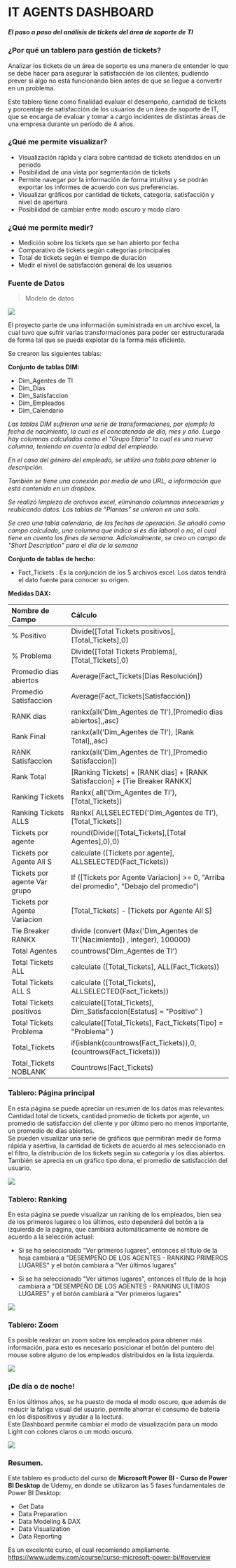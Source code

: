 # IT AGENTS DASHBOARD

##### El paso a paso del análisis de tickets del área de soporte de TI

### ¿Por qué un tablero para gestión de tickets?

Analizar los tickets de un área de soporte es una manera de entender lo que se debe hacer para asegurar la satisfacción de los clientes, pudiendo prever si algo no está funcionando bien antes de que se llegue a convertir en un problema.

Este tablero tiene como finalidad evaluar el desempeño, cantidad de tickets y porcentaje de satisfacción de los usuarios de un área de soporte de IT, que se encarga de evaluar y tomar a cargo incidentes de distintas áreas de una empresa durante un período de 4 años.

### ¿Qué me permite visualizar?

- Visualización rápida y clara sobre cantidad de tickets atendidos en un período
- Posibilidad de una vista por segmentación de tickets
- Permite navegar por la información de forma intuitiva y se podrán exportar los informes de acuerdo con sus preferencias.
- Visualizar gráficos por cantidad de tickets, categoría, satisfacción y nivel de apertura
- Posibilidad de cambiar entre modo oscuro y modo claro


### ¿Qué me permite medir?
- Medición sobre los tickets que se han abierto por fecha 
- Comparativo de tickets según categorías principales
- Total de tickets según el tiempo de duración
- Medir el nivel de satisfacción general de los usuarios


### Fuente de Datos

> Modelo de datos

![](https://github.com/esmartdie/Multimedia/blob/main/IMAGES/ITAgentsDashboard/BBDD.jpg)

El proyecto parte de una información suministrada en un archivo excel,  la cual tuvo que sufrir varias transformaciones para poder ser estructurarada de forma tal que se pueda explotar de la forma más eficiente.

Se crearon las siguientes tablas:

**Conjunto de tablas DIM:**
- Dim_Agentes de TI
- Dim_Dias
- Dim_Satisfaccion
- Dim_Empleados
- Dim_Calendario  

*Las tablas DIM sufrieron una serie de transformaciones, por ejemplo la fecha de nacimiento, la cual es el concatenado de día, mes y año. Luego hay columnas calculadas como el "Grupo Etario" la cual es una nueva columna, teniendo en cuenta la edad del empleado.*

*En el caso del género del empleado, se utilizó una tabla para obtener la descripción.*  

*También se tiene una conexión por medio de una URL, a información que está contenida en un dropbox.*  

*Se realizó limpieza de archivos excel, eliminando columnas innecesarias y reubicando datos. Las tablas de "Plantas" se unieron en una sola.*    

*Se creo una tabla calendario, de las fechas de operación. Se añadió como campo calculado, una columna que indica si es día laboral o no, el cual tiene en cuenta los fines de semana. Adicionalmente, se creo un campo de "Short Description" para el día de la semana*

**Conjunto de tablas de hecho:**
- Fact_Tickets : Es la conjunción de los 5 archivos excel. Los datos tendrá el dato fuente para conocer su origen.



**Medidas DAX:**

| Nombre de Campo  | Cálculo |
| :------------ | :------------|
|% Positivo | Divide([Total Tickets positivos],[Total_Tickets],0)|
|% Problema | Divide([Total Tickets Problema],[Total_Tickets],0)|
|Promedio dias abiertos | Average(Fact_Tickets[Días Resolución])|
|Promedio Satisfaccion |Average(Fact_Tickets[Satisfacción])|
|RANK dias |rankx(all('Dim_Agentes de TI'),[Promedio dias abiertos],,asc)|
|Rank Final |rankx(all('Dim_Agentes de TI'), [Rank Total],,asc)|
|RANK Satisfaccion | rankx(all('Dim_Agentes de TI'),[Promedio Satisfaccion])|
|Rank Total |[Ranking Tickets] + [RANK dias] + [RANK Satisfaccion] + [Tie Breaker RANKX]|
|Ranking Tickets |Rankx( all('Dim_Agentes de TI'), [Total_Tickets])|
|Ranking Tickets ALLS | Rankx( ALLSELECTED('Dim_Agentes de TI'), [Total_Tickets])|
|Tickets por agente | round(Divide([Total_Tickets],[Total Agentes],0),0)|
|Tickets por Agente All S | calculate ([Tickets por agente], ALLSELECTED(Fact_Tickets))|
|Tickets por agente Var grupo | If ([Tickets por Agente Variacion] >= 0, "Arriba del promedio", "Debajo del promedio")|
|Tickets por Agente Variacion |[Total_Tickets] - [Tickets por Agente All S]|
|Tie Breaker RANKX | divide (convert (Max('Dim_Agentes de TI'[Nacimiento]) , integer), 100000)|
|Total Agentes | countrows('Dim_Agentes de TI')|
|Total Tickets ALL |calculate ([Total_Tickets], ALL(Fact_Tickets))|
|Total Tickets ALL S |calculate ([Total_Tickets], ALLSELECTED(Fact_Tickets))|
|Total Tickets positivos | calculate([Total_Tickets], Dim_Satisfaccion[Estatus] = "Positivo" )|
|Total Tickets Problema | calculate([Total_Tickets], Fact_Tickets[Tipo] = "Problema" )|
|Total_Tickets | if(isblank(countrows(Fact_Tickets)),0,(countrows(Fact_Tickets)))|
|Total_Tickets NOBLANK | Countrows(Fact_Tickets)|

### Tablero: Página principal

En esta página se puede apreciar un resumen de los datos mas relevantes: Cantidad total de tickets, cantidad promedio de tickets por agente, un promedio de satisfacción del cliente y por último pero no menos importante, un promedio de días abiertos.  
Se pueden visualizar una serie de gráficos que permitirán medir de forma rápida y asertiva, la cantidad de tickets de acuerdo al mes seleccionado en el filtro, la distribución de los tickets según su categoría y los días abiertos.  
También se aprecia en un gráfico tipo dona, el promedio de satisfacción del usuario.

![](https://github.com/esmartdie/Multimedia/blob/main/IMAGES/ITAgentsDashboard/MainPage.jpg)

### Tablero: Ranking

En esta página se puede visualizar un ranking de los empleados, bien sea de los primeros lugares o los últimos, esto dependerá del botón a la izquierda de la página, que cambiará automáticamente de nombre de acuerdo a la selección actual:  
- Si se ha seleccionado "Ver primeros lugares", entonces el título de la hoja cambiará a "DESEMPEÑO DE LOS AGENTES - RANKING PRIMEROS LUGARES" y el botón cambiará a "Ver últimos lugares"  

- Si se ha seleccionado "Ver últimos lugares", entonces el título de la hoja cambiará a "DESEMPEÑO DE LOS AGENTES - RANKING ULTIMOS LUGARES" y el botón cambiará a "Ver primeros lugares"  

![](https://github.com/esmartdie/Multimedia/blob/main/IMAGES/ITAgentsDashboard/RankingDetail.jpg)

### Tablero: Zoom

Es posible realizar un zoom sobre los empleados para obtener más información, para esto es necesario posicionar el botón del puntero del mouse sobre alguno de los empleados distribuidos en la lista izquierda.  

![](https://github.com/esmartdie/Multimedia/blob/main/IMAGES/ITAgentsDashboard/EmployeeDet.jpg)

### ¡De día o de noche!

En los últimos años, se ha puesto de moda el modo oscuro, que además de reducir la fatiga visual del usuario, permite ahorrar el consumo de batería en los dispositivos y ayudar a la lectura.  
Este Dashboard permite cambiar el modo de visualización para un modo Light con colores claros o un modo oscuro.  

![](https://github.com/esmartdie/Multimedia/blob/main/IMAGES/ITAgentsDashboard/DarkPage.jpg)


### Resumen.

Este tablero es producto del curso de **Microsoft Power BI - Curso de Power BI Desktop** de Udemy, en donde se utilizaron las 5 fases fundamentales de Power BI Desktop:  

- Get Data
- Data Preparation
- Data Modeling & DAX
- Data Visualization
- Data Reporting

Es un excelente curso, el cual recomiendo ampliamente.
https://www.udemy.com/course/curso-microsoft-power-bi/#overview
